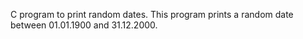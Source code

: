 
C program to print random dates. This program prints a random date between 01.01.1900 and 31.12.2000.
